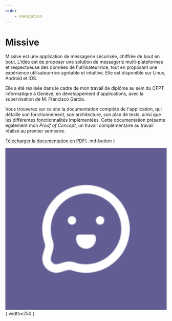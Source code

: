 ```yaml
---
hide: 
    - navigation
---
```

# Missive

Missive est une application de messagerie sécurisée, chiffrée de bout en bout. L'idée est de proposer une solution de messagerie multi-plateformes et respectueuse des données de l'utilisateur·rice, tout en proposant une expérience utilisateur·rice agréable et intuitive. Elle est disponible sur Linux, Android et iOS.

Elle a été réalisée dans le cadre de mon travail de diplôme au sein du CFPT informatique à Genève, en développement d'applications, avec la supervisation de M. Francisco Garcia.

Vous trouverez sur ce site la documentation complète de l'application, qui détaille son fonctionnement, son architecture, son plan de tests, ainsi que les différentes fonctionnalités implémentées. Cette documentation présente également mon *Proof of Concept*, un travail complémentaire au travail réalisé au premier semestre.

[Télécharger la documentation en PDF](pdf/anthony-rdrgz-documentation-missive.pdf){ .md-button }

![Logo de l'application](assets/img/missive_app_logo.png){ width=250 }